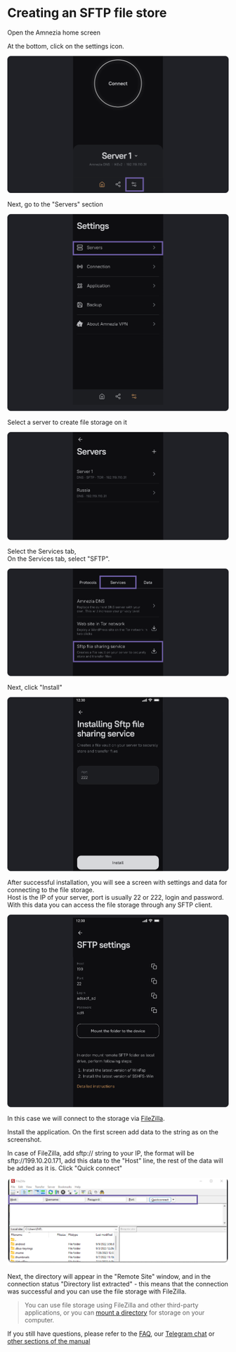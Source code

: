 # Creating an SFTP file store


Open the Amnezia home screen

At the bottom, click on the settings icon.

![](https://raw.githubusercontent.com/amnezia-vpn/amnezia.org-content/master/docs/en/instructions/24_sftp/img/sftp_en_1.png)

Next, go to the "Servers" section

![](https://raw.githubusercontent.com/amnezia-vpn/amnezia.org-content/master/docs/en/instructions/24_sftp/img/sftp_en_2.png)

Select a server to create file storage on it

![](https://raw.githubusercontent.com/amnezia-vpn/amnezia.org-content/master/docs/en/instructions/24_sftp/img/sftp_en_3.png)


Select the Services tab, \
On the Services tab, select "SFTP".

![](https://raw.githubusercontent.com/amnezia-vpn/amnezia.org-content/master/docs/en/instructions/24_sftp/img/sftp_en_4.png)


Next, click "Install"

![](https://raw.githubusercontent.com/amnezia-vpn/amnezia.org-content/master/docs/en/instructions/24_sftp/img/sftp_en_5.png)

After successful installation, you will see a screen with settings and data for connecting to the file storage. \
Host is the IP of your server, port is usually 22 or 222, login and password. \
With this data you can access the file storage through any SFTP client.

![](https://raw.githubusercontent.com/amnezia-vpn/amnezia.org-content/master/docs/en/instructions/24_sftp/img/sftp_en_6.png)

In this case we will connect to the storage via [FileZilla]. 

Install the application. On the first screen add data to the string as on the screenshot. 

In case of FileZilla, add sftp:// string to your IP, the format will be sftp://199.10.20.171, add this data to the 
"Host" line, the rest of the data will be added as it is. Click "Quick connect"

![](https://raw.githubusercontent.com/amnezia-vpn/amnezia.org-content/master/docs/en/instructions/24_sftp/img/sftp_en_7.png)

Next, the directory will appear in the "Remote Site" window, and in the connection status "Directory list 
extracted" - this means that the connection was successful and you can use the file storage with FileZilla. 


> You can use file storage using FileZilla and other third-party applications, or you can [mount a directory] for storage on your computer. 

 If you still have questions, please refer to the [FAQ], our [Telegram chat] or [other sections of the manual]


[about-int-link]: /about
[mount a directory]: ../instructions/24_sftp
[FileZilla]: https://filezilla-project.org/
[FAQ]: ../faq
[Telegram chat]: https://t.me/amnezia_vpn_en
[other sections of the manual]: ../instructions
